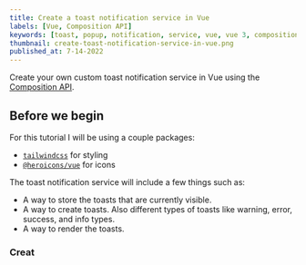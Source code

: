 ```yaml
---
title: Create a toast notification service in Vue
labels: [Vue, Composition API]
keywords: [toast, popup, notification, service, vue, vue 3, composition api]
thumbnail: create-toast-notification-service-in-vue.png
published_at: 7-14-2022
---
```


Create your own custom toast notification service in Vue using the [Composition API](https://vuejs.org/guide/extras/composition-api-faq.html).

## Before we begin

For this tutorial I will be using a couple packages:

- [`tailwindcss`](https://tailwindcss.com/) for styling
- [`@heroicons/vue`](https://heroicons.com/) for icons

The toast notification service will include a few things such as:

- A way to store the toasts that are currently visible.
- A way to create toasts. Also different types of toasts like warning, error, success, and info types.
- A way to render the toasts.

### Creat